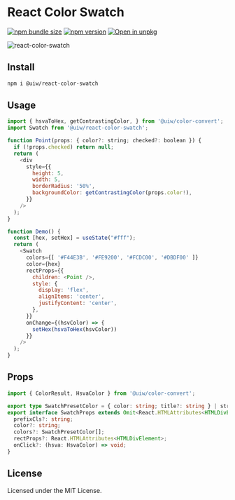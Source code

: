 React Color Swatch
===

[![npm bundle size](https://img.shields.io/bundlephobia/minzip/@uiw/react-color-swatch)](https://bundlephobia.com/package/@uiw/react-color-swatch) [![npm version](https://img.shields.io/npm/v/@uiw/react-color-swatch.svg)](https://www.npmjs.com/package/@uiw/react-color-swatch) [![Open in unpkg](https://img.shields.io/badge/Open%20in-unpkg-blue)](https://uiwjs.github.io/npm-unpkg/#/pkg/@uiw/react-color-swatch/file/README.md)

![react-color-swatch](https://user-images.githubusercontent.com/1680273/125033823-681de900-e0c2-11eb-89e1-5f0597086c8d.png)

## Install

```bash
npm i @uiw/react-color-swatch
```

## Usage

```js
import { hsvaToHex, getContrastingColor, } from '@uiw/color-convert';
import Swatch from '@uiw/react-color-swatch';

function Point(props: { color?: string; checked?: boolean }) {
  if (!props.checked) return null;
  return (
    <div
      style={{
        height: 5,
        width: 5,
        borderRadius: '50%',
        backgroundColor: getContrastingColor(props.color!),
      }}
    />
  );
}

function Demo() {
  const [hex, setHex] = useState("#fff");
  return (
    <Swatch
      colors={[ '#F44E3B', '#FE9200', '#FCDC00', '#DBDF00' ]}
      color={hex}
      rectProps={{
        children: <Point />,
        style: {
          display: 'flex',
          alignItems: 'center',
          justifyContent: 'center',
        },
      }}
      onChange={(hsvColor) => {
        setHex(hsvaToHex(hsvColor))
      }}
    />
  );
}
```

## Props

```ts
import { ColorResult, HsvaColor } from '@uiw/color-convert';

export type SwatchPresetColor = { color: string; title?: string } | string;
export interface SwatchProps extends Omit<React.HTMLAttributes<HTMLDivElement>, 'onClick' | 'color'> {
  prefixCls?: string;
  color?: string;
  colors?: SwatchPresetColor[];
  rectProps?: React.HTMLAttributes<HTMLDivElement>;
  onClick?: (hsva: HsvaColor) => void;
}
```

<!--footer-dividing-->

## License

Licensed under the MIT License.
